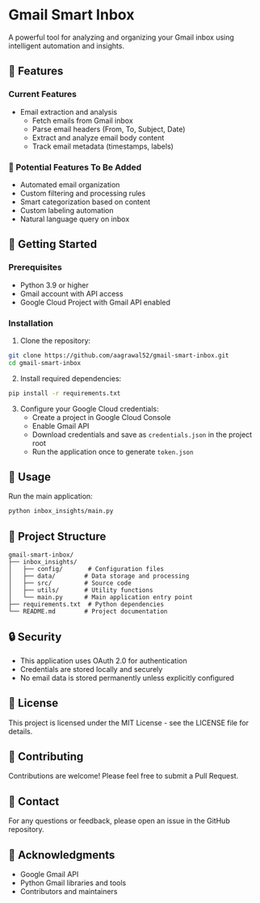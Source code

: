 # Gmail Smart Inbox

A powerful tool for analyzing and organizing your Gmail inbox using intelligent automation and insights.

## 🌟 Features

### Current Features
- Email extraction and analysis
  - Fetch emails from Gmail inbox
  - Parse email headers (From, To, Subject, Date)
  - Extract and analyze email body content
  - Track email metadata (timestamps, labels)

### 🚧 Potential Features To Be Added
- Automated email organization
- Custom filtering and processing rules
- Smart categorization based on content
- Custom labeling automation
- Natural language query on inbox


## 🚀 Getting Started

### Prerequisites

- Python 3.9 or higher
- Gmail account with API access
- Google Cloud Project with Gmail API enabled

### Installation

1. Clone the repository:
```bash
git clone https://github.com/aagrawal52/gmail-smart-inbox.git
cd gmail-smart-inbox
```

2. Install required dependencies:
```bash
pip install -r requirements.txt
```

3. Configure your Google Cloud credentials:
   - Create a project in Google Cloud Console
   - Enable Gmail API
   - Download credentials and save as `credentials.json` in the project root
   - Run the application once to generate `token.json`

## 📝 Usage

Run the main application:
```bash
python inbox_insights/main.py
```

## 📁 Project Structure

```
gmail-smart-inbox/
├── inbox_insights/
│   ├── config/       # Configuration files
│   ├── data/        # Data storage and processing
│   ├── src/         # Source code
│   ├── utils/       # Utility functions
│   └── main.py      # Main application entry point
├── requirements.txt  # Python dependencies
└── README.md        # Project documentation
```

## 🔒 Security

- This application uses OAuth 2.0 for authentication
- Credentials are stored locally and securely
- No email data is stored permanently unless explicitly configured

## 📄 License

This project is licensed under the MIT License - see the LICENSE file for details.

## 🤝 Contributing

Contributions are welcome! Please feel free to submit a Pull Request.

## 📧 Contact

For any questions or feedback, please open an issue in the GitHub repository.

## 🙏 Acknowledgments

- Google Gmail API
- Python Gmail libraries and tools
- Contributors and maintainers